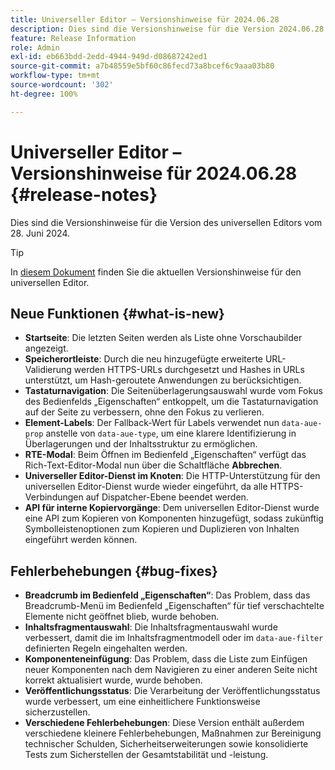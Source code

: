 ```yaml
---
title: Universeller Editor – Versionshinweise für 2024.06.28
description: Dies sind die Versionshinweise für die Version 2024.06.28 des universellen Editors.
feature: Release Information
role: Admin
exl-id: eb663bdd-2edd-4944-949d-d08687242ed1
source-git-commit: a7b48559e5bf60c86fecd73a8bcef6c9aaa03b80
workflow-type: tm+mt
source-wordcount: '302'
ht-degree: 100%

---
```


# Universeller Editor – Versionshinweise für 2024.06.28 {#release-notes}

Dies sind die Versionshinweise für die Version des universellen Editors vom 28. Juni 2024.

>[!TIP]
>
>In [diesem Dokument](/help/release-notes/universal-editor/current.md) finden Sie die aktuellen Versionshinweise für den universellen Editor.

## Neue Funktionen {#what-is-new}

* **Startseite**: Die letzten Seiten werden als Liste ohne Vorschaubilder angezeigt.
* **Speicherortleiste**: Durch die neu hinzugefügte erweiterte URL-Validierung werden HTTPS-URLs durchgesetzt und Hashes in URLs unterstützt, um Hash-geroutete Anwendungen zu berücksichtigen.
* **Tastaturnavigation**: Die Seitenüberlagerungsauswahl wurde vom Fokus des Bedienfelds „Eigenschaften“ entkoppelt, um die Tastaturnavigation auf der Seite zu verbessern, ohne den Fokus zu verlieren.
* **Element-Labels**: Der Fallback-Wert für Labels verwendet nun `data-aue-prop` anstelle von `data-aue-type`, um eine klarere Identifizierung in Überlagerungen und der Inhaltsstruktur zu ermöglichen.
* **RTE-Modal**: Beim Öffnen im Bedienfeld „Eigenschaften“ verfügt das Rich-Text-Editor-Modal nun über die Schaltfläche **Abbrechen**.
* **Universeller Editor-Dienst im Knoten**: Die HTTP-Unterstützung für den universellen Editor-Dienst wurde wieder eingeführt, da alle HTTPS-Verbindungen auf Dispatcher-Ebene beendet werden.
* **API für interne Kopiervorgänge**: Dem universellen Editor-Dienst wurde eine API zum Kopieren von Komponenten hinzugefügt, sodass zukünftig Symbolleistenoptionen zum Kopieren und Duplizieren von Inhalten eingeführt werden können.

## Fehlerbehebungen {#bug-fixes}

* **Breadcrumb im Bedienfeld „Eigenschaften“**: Das Problem, dass das Breadcrumb-Menü im Bedienfeld „Eigenschaften“ für tief verschachtelte Elemente nicht geöffnet blieb, wurde behoben.
* **Inhaltsfragmentauswahl**: Die Inhaltsfragmentauswahl wurde verbessert, damit die im Inhaltsfragmentmodell oder im `data-aue-filter` definierten Regeln eingehalten werden.
* **Komponenteneinfügung**: Das Problem, dass die Liste zum Einfügen neuer Komponenten nach dem Navigieren zu einer anderen Seite nicht korrekt aktualisiert wurde, wurde behoben.
* **Veröffentlichungsstatus**: Die Verarbeitung der Veröffentlichungsstatus wurde verbessert, um eine einheitlichere Funktionsweise sicherzustellen.
* **Verschiedene Fehlerbehebungen**: Diese Version enthält außerdem verschiedene kleinere Fehlerbehebungen, Maßnahmen zur Bereinigung technischer Schulden, Sicherheitserweiterungen sowie konsolidierte Tests zum Sicherstellen der Gesamtstabilität und -leistung.
